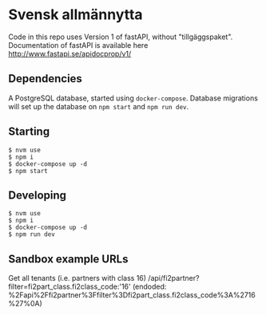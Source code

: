 # Svensk allmännytta


Code in this repo uses Version 1 of fastAPI, without "tillgäggspaket".
Documentation of fastAPI is available here http://www.fastapi.se/apidocprop/v1/ 


## Dependencies
A PostgreSQL database, started using `docker-compose`.
Database migrations will set up the database on `npm start` and `npm run dev`.

## Starting
```
$ nvm use
$ npm i
$ docker-compose up -d
$ npm start
```

## Developing
```
$ nvm use
$ npm i
$ docker-compose up -d
$ npm run dev
```



## Sandbox example URLs
Get all tenants (i.e. partners with class 16)
/api/fi2partner?filter=fi2part_class.fi2class_code:'16'
(endoded: %2Fapi%2Ffi2partner%3Ffilter%3Dfi2part_class.fi2class_code%3A%2716%27%0A)

